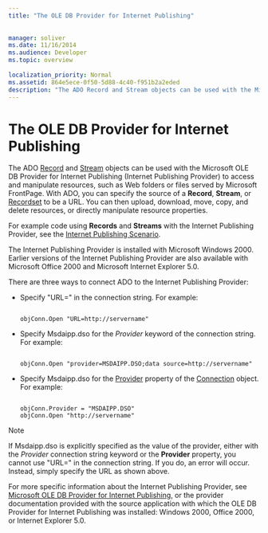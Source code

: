```yaml
---
title: "The OLE DB Provider for Internet Publishing"
 
 
manager: soliver
ms.date: 11/16/2014
ms.audience: Developer
ms.topic: overview
  
localization_priority: Normal
ms.assetid: 864e5ece-0f50-5d88-4c40-f951b2a2eded
description: "The ADO Record and Stream objects can be used with the Microsoft OLE DB Provider for Internet Publishing (Internet Publishing Provider) to access and manipulate resources, such as Web folders or files served by Microsoft FrontPage. With ADO, you can specify the source of a Record , Stream , or Recordset to be a URL. You can then upload, download, move, copy, and delete resources, or directly manipulate resource properties."
---
```


# The OLE DB Provider for Internet Publishing

The ADO [Record](record-object-ado.md) and [Stream](stream-object-ado.md) objects can be used with the Microsoft OLE DB Provider for Internet Publishing (Internet Publishing Provider) to access and manipulate resources, such as Web folders or files served by Microsoft FrontPage. With ADO, you can specify the source of a **Record**, **Stream**, or [Recordset](recordset-object-ado.md) to be a URL. You can then upload, download, move, copy, and delete resources, or directly manipulate resource properties. 
  
For example code using **Records** and **Streams** with the Internet Publishing Provider, see the [Internet Publishing Scenario](internet-publishing-scenario.md).
  
The Internet Publishing Provider is installed with Microsoft Windows 2000. Earlier versions of the Internet Publishing Provider are also available with Microsoft Office 2000 and Microsoft Internet Explorer 5.0.
  
There are three ways to connect ADO to the Internet Publishing Provider:
  
- Specify "URL=" in the connection string. For example:
    
  ```
   
  objConn.Open "URL=http://servername" 
  
  ```

- Specify Msdaipp.dso for the  *Provider*  keyword of the connection string. For example: 
    
  ```
   
  objConn.Open "provider=MSDAIPP.DSO;data source=http://servername" 
  
  ```

- Specify Msdaipp.dso for the [Provider](provider-property-ado.md) property of the [Connection](connection-object-ado.md) object. For example: 
    
  ```
   
  objConn.Provider = "MSDAIPP.DSO" 
  objConn.Open "http://servername" 
  
  ```

> [!NOTE]
> If Msdaipp.dso is explicitly specified as the value of the provider, either with the  *Provider*  connection string keyword or the **Provider** property, you cannot use "URL=" in the connection string. If you do, an error will occur. Instead, simply specify the URL as shown above. 
  
For more specific information about the Internet Publishing Provider, see [Microsoft OLE DB Provider for Internet Publishing](microsoft-ole-db-provider-for-internet-publishing.md), or the provider documentation provided with the source application with which the OLE DB Provider for Internet Publishing was installed: Windows 2000, Office 2000, or Internet Explorer 5.0.
  

